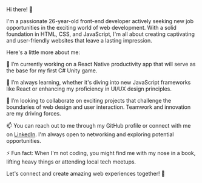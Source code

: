 Hi there! 👋

I'm a passionate 26-year-old front-end developer actively seeking new job opportunities in the exciting world of web development. With a solid foundation in HTML, CSS, and JavaScript, I'm all about creating captivating and user-friendly websites that leave a lasting impression.

Here's a little more about me:

🔭 I’m currently working on a React Native productivity app that will serve as the base for my first C# Unity game.

🌱 I’m always learning, whether it's diving into new JavaScript frameworks like React or enhancing my proficiency in UI/UX design principles.

🤝 I’m looking to collaborate on exciting projects that challenge the boundaries of web design and user interaction. Teamwork and innovation are my driving forces.

📫 You can reach out to me through my GitHub profile or connect with me on [LinkedIn](https://www.linkedin.com/in/philip-risberg). I'm always open to networking and exploring potential opportunities.

⚡ Fun fact: When I'm not coding, you might find me with my nose in a book, lifting heavy things or attending local tech meetups.

Let's connect and create amazing web experiences together! 🚀
